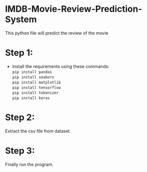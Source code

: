 # IMDB-Movie-Review-Prediction-System
This python file will predict the review of the movie

# Step 1:
- Install the requirements using these commands:<br>
```pip install pandas```<br>
```pip install seaborn```<br>
```pip install matplotlib```<br>
```pip install tensorflow```<br>
```pip install tokenizer```<br>
```pip install keras```<br>

# Step 2:
Extract the csv file from dataset.

# Step 3:
Finally run the program.
